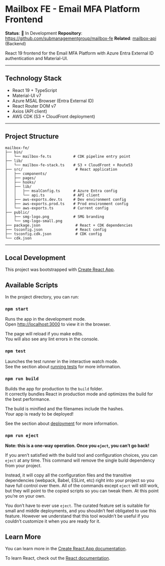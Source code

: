# Mailbox FE - Email MFA Platform Frontend

**Status**: 🚧 In Development
**Repository**: https://github.com/submanagementgroup/mailbox-fe
**Related**: [mailbox-api](https://github.com/submanagementgroup/mailbox-api) (Backend)

React 19 frontend for the Email MFA Platform with Azure Entra External ID authentication and Material-UI.

---

## Technology Stack

- React 19 + TypeScript
- Material-UI v7
- Azure MSAL Browser (Entra External ID)
- React Router DOM v7
- Axios (API client)
- AWS CDK (S3 + CloudFront deployment)

---

## Project Structure

```
mailbox-fe/
├── bin/
│   └── mailbox-fe.ts          # CDK pipeline entry point
├── lib/
│   └── mailbox-fe-stack.ts    # S3 + CloudFront + Route53
├── src/                        # React application
│   ├── components/
│   ├── pages/
│   ├── hooks/
│   ├── lib/
│   │   ├── msalConfig.ts      # Azure Entra config
│   │   └── api.ts             # API client
│   ├── aws-exports.dev.ts     # Dev environment config
│   ├── aws-exports.prod.ts    # Prod environment config
│   └── aws-exports.ts         # Current config
├── public/
│   ├── smg-logo.png           # SMG branding
│   └── smg-logo-small.png
├── package.json                # React + CDK dependencies
├── tsconfig.json               # React config
├── tsconfig.cdk.json           # CDK config
└── cdk.json
```

---

## Local Development

This project was bootstrapped with [Create React App](https://github.com/facebook/create-react-app).

## Available Scripts

In the project directory, you can run:

### `npm start`

Runs the app in the development mode.\
Open [http://localhost:3000](http://localhost:3000) to view it in the browser.

The page will reload if you make edits.\
You will also see any lint errors in the console.

### `npm test`

Launches the test runner in the interactive watch mode.\
See the section about [running tests](https://facebook.github.io/create-react-app/docs/running-tests) for more information.

### `npm run build`

Builds the app for production to the `build` folder.\
It correctly bundles React in production mode and optimizes the build for the best performance.

The build is minified and the filenames include the hashes.\
Your app is ready to be deployed!

See the section about [deployment](https://facebook.github.io/create-react-app/docs/deployment) for more information.

### `npm run eject`

**Note: this is a one-way operation. Once you `eject`, you can’t go back!**

If you aren’t satisfied with the build tool and configuration choices, you can `eject` at any time. This command will remove the single build dependency from your project.

Instead, it will copy all the configuration files and the transitive dependencies (webpack, Babel, ESLint, etc) right into your project so you have full control over them. All of the commands except `eject` will still work, but they will point to the copied scripts so you can tweak them. At this point you’re on your own.

You don’t have to ever use `eject`. The curated feature set is suitable for small and middle deployments, and you shouldn’t feel obligated to use this feature. However we understand that this tool wouldn’t be useful if you couldn’t customize it when you are ready for it.

## Learn More

You can learn more in the [Create React App documentation](https://facebook.github.io/create-react-app/docs/getting-started).

To learn React, check out the [React documentation](https://reactjs.org/).
